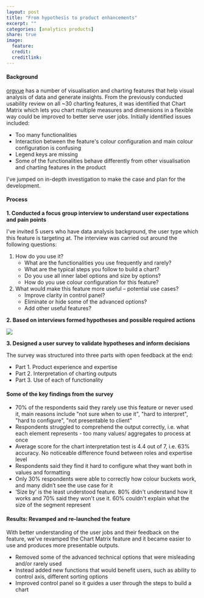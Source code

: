 ```yaml
---
layout: post
title: "From hypothesis to product enhancements"
excerpt: ""
categories: [analytics products]
share: true
image:
  feature:
  credit:
  creditlink:
---
```


#### Background

[orgvue](https://www.orgvue.com/) has a number of visualisation and charting features that help visual analysis of data and generate insights. From the previously conducted usability review on all ~30 charting features, it was identified that Chart Matrix which lets you chart multiple measures and dimensions in a flexible way could be improved to better serve user jobs. Initially identified issues included:
* Too many functionalities
* Interaction between the feature's colour configuration and main colour configuration is confusing
* Legend keys are missing
* Some of the functionalities behave differently from other visualisation and charting features in the product

I've jumped on in-depth investigation to make the case and plan for the development.

#### Process


**1. Conducted a focus group interview to understand user expectations and pain points**

I've invited 5 users who have data analysis background, the user type which this feature is targeting at. The interview was carried out around the following questions:

1. How do you use it?
   * What are the functionalities you use frequently and rarely?
   * What are the typical steps you follow to build a chart?
   * Do you use all inner label options and size by options?
   * How do you use colour configuration for this feature?
2. What would make this feature more useful – potential use cases?
   * Improve clarity in control panel?
   * Eliminate or hide some of the advanced options?
   * Add other useful features?


**2. Based on interviews formed hypotheses and possible required actions**

![](https://s3.eu-west-2.amazonaws.com/lubynoel-portfolio/chart-matrix-hypotheses.png)

**3. Designed a user survey to validate hypotheses and inform decisions**

The survey was structured into three parts with open feedback at the end:
* Part 1. Product experience and expertise
* Part 2. Interpretation of charting outputs
* Part 3. Use of each of functionality

#### Some of the key findings from the survey

* 70% of the respondents said they rarely use this feature or never used it, main reasons include "not sure when to use it", "hard to interpret", "hard to configure", "not presentable to client"
* Respondents struggled to comprehend the output correctly, i.e. what each element represents - too many values/ aggregates to process at once
* Average score for the chart interpretation test is 4.4 out of 7, i.e. 63% accuracy. No noticeable difference found between roles and expertise level
* Respondents said they find it hard to configure what they want both in values and formatting
* Only 30% respondents were able to correctly how colour buckets work, and many didn’t see the use case for it
* ‘Size by’ is the least understood feature.
80% didn't understand how it works and 70% said they won't use it. 60% couldn't explain what the size of the segment represent

#### Results: Revamped and re-launched the feature

With better understanding of the user jobs and their feedback on the feature, we've revamped the Chart Matrix feature and it became easier to use and produces more presentable outputs.

* Removed some of the advanced technical options that were misleading and/or rarely used
* Instead added new functions that would benefit users, such as ability to control axis, different sorting options
* Improved control panel so it guides a user through the steps to build a chart
